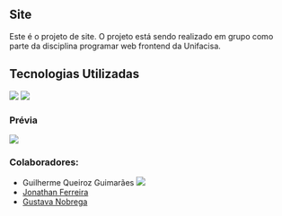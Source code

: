 ## Site 
Este é o projeto de site. O projeto está sendo realizado em grupo como parte da disciplina programar web frontend da Unifacisa.

## Tecnologias Utilizadas 
<div>
<img src="https://img.shields.io/badge/html5-%23E34F26.svg?style=for-the-badge&logo=html5&logoColor=white"> <img src="https://img.shields.io/badge/css3-%231572B6.svg?style=for-the-badge&logo=css3&logoColor=white">
</div>

### Prévia
<img src="https://drive.google.com/uc?export=download&id=1Cf6h9YRLxBZfoUQ96ikaaTnk6iBSDXYi">

### Colaboradores:

* Guilherme Queiroz Guimarães <a href="https://github.com/GuilhQueiroz/" target="_blank"><img src="https://img.shields.io/badge/github-12100E.svg?&style=for-the-badge&logo=github&logoColor=white"> 
* Jonathan Ferreira
* Gustava Nobrega
